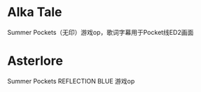 # Alka Tale

Summer Pockets（无印）游戏op，歌词字幕用于Pocket线ED2画面

# Asterlore

Summer Pockets REFLECTION BLUE 游戏op
